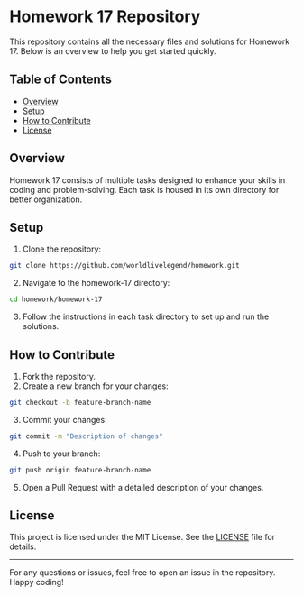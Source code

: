 # Homework 17 Repository

This repository contains all the necessary files and solutions for Homework 17. Below is an overview to help you get started quickly.

## Table of Contents

- [Overview](#overview)
- [Setup](#setup)
- [How to Contribute](#how-to-contribute)
- [License](#license)

## Overview

Homework 17 consists of multiple tasks designed to enhance your skills in coding and problem-solving. Each task is housed in its own directory for better organization.

## Setup

1. Clone the repository:

```bash
git clone https://github.com/worldlivelegend/homework.git
```

2. Navigate to the homework-17 directory:

```bash
cd homework/homework-17
```

3. Follow the instructions in each task directory to set up and run the solutions.

## How to Contribute

1. Fork the repository.
2. Create a new branch for your changes:

```bash
git checkout -b feature-branch-name
```

3. Commit your changes:

```bash
git commit -m "Description of changes"
```

4. Push to your branch:

```bash
git push origin feature-branch-name
```

5. Open a Pull Request with a detailed description of your changes.

## License

This project is licensed under the MIT License. See the [LICENSE](LICENSE) file for details.

---

For any questions or issues, feel free to open an issue in the repository. Happy coding!